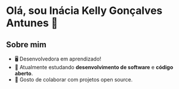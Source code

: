 # Olá, sou Inácia Kelly Gonçalves Antunes 👋

## Sobre mim
- 🖥️ Desenvolvedora em aprendizado!
- 🌱 Atualmente estudando **desenvolvimento de software** e **código aberto**.
- 💬 Gosto de colaborar com projetos open source.
